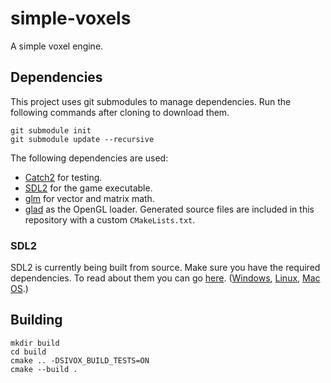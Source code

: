# simple-voxels
A simple voxel engine.

## Dependencies
This project uses git submodules to manage dependencies. Run the following commands after cloning to download them.
```
git submodule init
git submodule update --recursive
```

The following dependencies are used:
- [Catch2](https://github.com/catchorg/Catch2) for testing.
- [SDL2](https://github.com/spurious/SDL-mirror) for the game executable.
- [glm]() for vector and matrix math.
- [glad]() as the OpenGL loader. Generated source files are included in this repository with a custom `CMakeLists.txt`.

### SDL2
SDL2 is currently being built from source. Make sure you have the required dependencies. To read about them you can go
[here](http://wiki.libsdl.org/Installation). ([Windows](http://wiki.libsdl.org/Installation#Windows_XP.2FVista.2F7),
[Linux](http://wiki.libsdl.org/Installation#Linux.2FUnix), [Mac OS](http://wiki.libsdl.org/Installation#Mac_OS_X).)

## Building
```
mkdir build
cd build
cmake .. -DSIVOX_BUILD_TESTS=ON
cmake --build .
```

